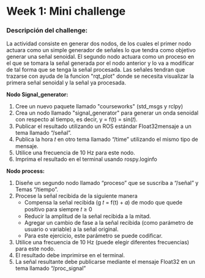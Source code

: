 # Week 1: Mini challenge

### Descripción del challenge:

La actividad consiste en generar dos nodos, de los cuales el primer nodo actuara como un simple generador de señales lo que tendra como objetivo generar una señal senoidal. El segundo nodo actuara como un proceso en el que se tomara la señal generada por el nodo anterior y lo va a modificar de tal forma que se tenga la señal procesada. Las señales tendran que trazarse con ayuda de la funcion "rqt_plot" donde se necesita visualizar la primera señal senoidal y la señal ya procesada.



**Nodo Signal_generator:**
1. Cree un nuevo paquete llamado "courseworks" (std_msgs y rclpy)
2. Crea un nodo llamado "signal_generator" para generar un onda senoidal con respecto al tiempo, es decir, y = f(t) = sin(𝑡).
3. Publicar el resultado utilizando un ROS estándar Float32mensaje a un tema llamado “/señal”.
4. Publica la hora 𝑡 en otro tema llamado “/time” utilizando el mismo tipo de mensaje.
5. Utilice una frecuencia de 10 Hz para este nodo.
6. Imprima el resultado en el terminal usando rospy.loginfo



**Nodo process:**
1. Diseñe un segundo nodo llamado “proceso” que se suscriba a “/señal” y Temas “/tiempo”.
2. Procese la señal recibida de la siguiente manera
   - Compensa la señal recibida (g 𝑡 = f(t) + 𝛼) de modo que quede positivo para siempre 𝑡 ≥ 0 
   - Reducir la amplitud de la señal recibida a la mitad.
   - Agregar un cambio de fase a la señal recibida (como parámetro de usuario o variable) a la señal original.
   - Para este ejercicio, este parámetro se puede codificar.
4. Utilice una frecuencia de 10 Hz (puede elegir diferentes frecuencias) para este nodo.
5. El resultado debe imprimirse en el terminal.
6. La señal resultante debe publicarse mediante el mensaje Float32 en un tema llamado “/proc_signal”
